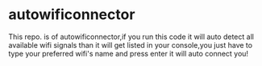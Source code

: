 # autowificonnector
This repo. is of autowificonnector,if you run this code it will auto detect all available wifi signals than it will get listed in your console,you just have to type your preferred wifi's name and press enter it will auto connect you!
